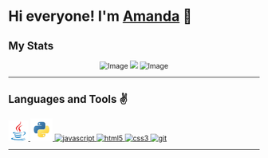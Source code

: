 # Hi everyone! I'm [Amanda](http://www.linkedin.com/in/amandapardinho) :wave: 

## **My Stats**

<div align="center">
<img alt="Image" height="150 cm" src="https://awesome-github-stats.azurewebsites.net/user-stats/AmandaPardinho?cardType=github&theme=radical">  
<img height="150 cm" src="https://github-readme-streak-stats.herokuapp.com/?user=AmandaPardinho&stroke=f8d847&background=141321&ring=fe428e&fire=fe428e&currStreakNum=a9fef7&currStreakLabel=fe428e&sideNums=a9fef7&sideLabels=fe428e&dates=a9fef7&hide_border=false&date_format=j/n/Y"/>
<img alt="Image" height="150 cm" src="https://github-readme-stats.vercel.app/api/top-langs/?username=AmandaPardinho&layout=compact&langs_count=10&theme=radical"/>
</div>




---

## **Languages and Tools** :v:

<a href="https://www.java.com" target="_blank"> 
    <img src="https://raw.githubusercontent.com/devicons/devicon/master/icons/java/java-original.svg" alt="java" width="40" height="40"/> 
</a>
<a href="https://www.python.org/">
    <img src="https://raw.githubusercontent.com/github/explore/80688e429a7d4ef2fca1e82350fe8e3517d3494d/topics/python/python.png" alt="python" width="45" height="45">
</a>
<a href="https://developer.mozilla.org/en-US/docs/Web/JavaScript">
   <img src="https://cdn.jsdelivr.net/gh/devicons/devicon/icons/javascript/javascript-original.svg" alt="javascript" width="40" height="40"/>
</a> 
<a href="https://developer.mozilla.org/pt-BR/docs/Web/HTML">
    <img src="https://cdn.jsdelivr.net/gh/devicons/devicon/icons/html5/html5-plain.svg" alt="html5" width="40" height="40"/>
</a>
<a href="https://developer.mozilla.org/pt-BR/docs/Web/CSS">
    <img src="https://cdn.jsdelivr.net/gh/devicons/devicon/icons/css3/css3-plain.svg" alt="css3" width="40" height="40"/>
</a>
<a href="https://git-scm.com/">
   <img src="https://cdn.jsdelivr.net/gh/devicons/devicon/icons/git/git-original.svg" alt="git" width="40" height="40"/>
</a>

---
